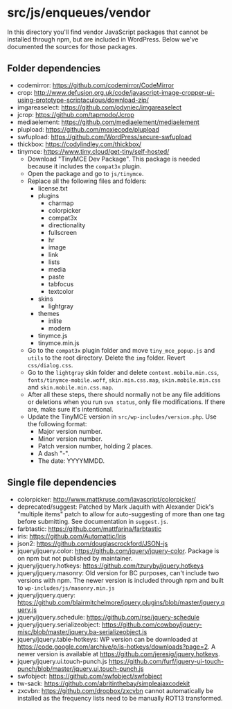 # src/js/enqueues/vendor

In this directory you'll find vendor JavaScript packages that cannot be installed through npm, but are included in WordPress. Below we've documented the sources for those packages.

## Folder dependencies

- codemirror: https://github.com/codemirror/CodeMirror
- crop: http://www.defusion.org.uk/code/javascript-image-cropper-ui-using-prototype-scriptaculous/download-zip/
- imgareaselect: https://github.com/odyniec/imgareaselect
- jcrop: https://github.com/tapmodo/Jcrop
- mediaelement: https://github.com/mediaelement/mediaelement
- plupload: https://github.com/moxiecode/plupload
- swfupload: https://github.com/WordPress/secure-swfupload
- thickbox: https://codylindley.com/thickbox/
- tinymce: https://www.tiny.cloud/get-tiny/self-hosted/
  - Download "TinyMCE Dev Package". This package is needed because it includes
    the `compat3x` plugin.
  - Open the package and go to `js/tinymce`.
  - Replace all the following files and folders:
    * license.txt
    * plugins
      * charmap
      * colorpicker
      * compat3x
      * directionality
      * fullscreen
      * hr
      * image
      * link
      * lists
      * media
      * paste
      * tabfocus
      * textcolor
    * skins
      * lightgray
    * themes
      * inlite
      * modern
    * tinymce.js
    * tinymce.min.js
  - Go to the `compat3x` plugin folder and move `tiny_mce_popup.js` and `utils`
    to the root directory. Delete the `img` folder. Revert `css/dialog.css`.
  - Go to the `lightgray` skin folder and delete `content.mobile.min.css`,
    `fonts/tinymce-mobile.woff`, `skin.min.css.map`, `skin.mobile.min.css` and
    `skin.mobile.min.css.map`.
  - After all these steps, there should normally not be any file additions or
    deletions when you run `svn status`, only file modifications. If there are,
    make sure it's intentional.
  - Update the TinyMCE version in `src/wp-includes/version.php`. Use the
    following format:
    - Major version number.
    - Minor version number.
    - Patch version number, holding 2 places.
    - A dash "-".
    - The date: YYYYMMDD.

## Single file dependencies

- colorpicker: http://www.mattkruse.com/javascript/colorpicker/
- deprecated/suggest: Patched by Mark Jaquith with Alexander Dick's "multiple items" patch to allow for auto-suggesting of more than one tag before submitting. See documentation in `suggest.js`.
- farbtastic: https://github.com/mattfarina/farbtastic
- iris: https://github.com/Automattic/Iris
- json2: https://github.com/douglascrockford/JSON-js
- jquery/jquery.color: https://github.com/jquery/jquery-color. Package is on npm but not published by maintainer.
- jquery/jquery.hotkeys: https://github.com/tzuryby/jquery.hotkeys
- jquery/jquery.masonry: Old version for BC purposes, can't include two versions with npm. The newer version is included through npm and built to `wp-includes/js/masonry.min.js`
- jquery/jquery.query: https://github.com/blairmitchelmore/jquery.plugins/blob/master/jquery.query.js
- jquery/jquery.schedule: https://github.com/rse/jquery-schedule
- jquery/jquery.serializeobject: https://github.com/cowboy/jquery-misc/blob/master/jquery.ba-serializeobject.js
- jquery/jquery.table-hotkeys: WP version can be downloaded at https://code.google.com/archive/p/js-hotkeys/downloads?page=2. A newer version is available at https://github.com/jeresig/jquery.hotkeys.
- jquery/jquery.ui.touch-punch.js https://github.com/furf/jquery-ui-touch-punch/blob/master/jquery.ui.touch-punch.js
- swfobject: https://github.com/swfobject/swfobject
- tw-sack: https://github.com/abritinthebay/simpleajaxcodekit
- zxcvbn: https://github.com/dropbox/zxcvbn cannot automatically be installed as the frequency lists need to be manually ROT13 transformed.
